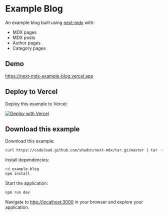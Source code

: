 # Example Blog

An example blog built using [next-mdx](https://github.com/shadcn/next-mdx) with:

- MDX pages
- MDX posts
- Author pages
- Category pages

## Demo

https://next-mdx-example-blog.vercel.app

## Deploy to Vercel

Deploy this example to Vercel:

[![Deploy with Vercel](https://vercel.com/button)](https://vercel.com/new/git/external?repository-url=https%3A%2F%2Fgithub.com%2Fshadcn%2Fnext-mdx%2Ftree%2Fmaster%2Fexamples%2Fexample-blog&project-name=next-mdx-example-blog&repo-name=next-mdx-example-blog)

## Download this example

Download this example:

```bash
curl https://codeload.github.com/shadcn/next-mdx/tar.gz/master | tar -xz --strip=2 next-mdx-master/examples/example-blog
```

Install dependencies:

```bash
cd example-blog
npm install
```

Start the application:

```bash
npm run dev
```

Navigate to [http://localhost:3000](http://localhost:3000) in your browser and explore your application.
